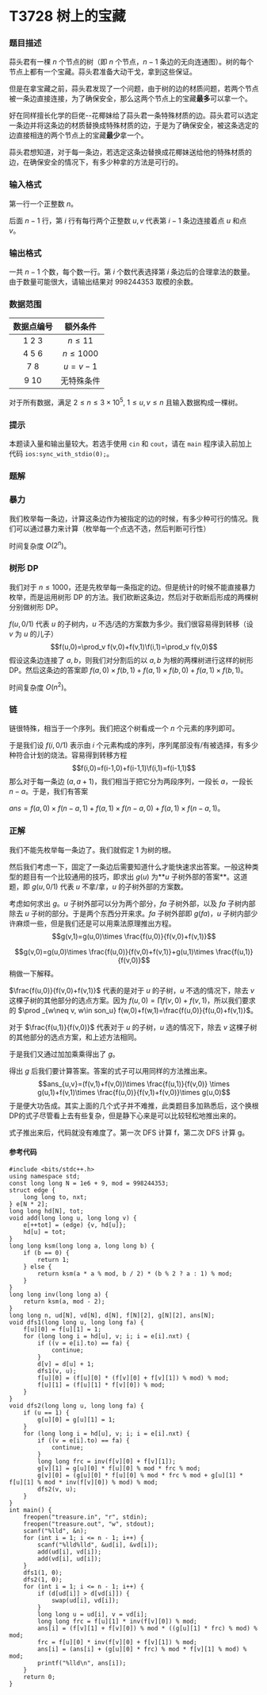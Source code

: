 # T3728 树上的宝藏

### 题目描述

蒜头君有一棵 $n$ 个节点的树（即 $n$ 个节点，$n-1$ 条边的无向连通图）。树的每个节点上都有一个宝藏。蒜头君准备大动干戈，拿到这些保证。

但是在拿宝藏之前，蒜头君发现了一个问题，由于树的边的材质问题，若两个节点被一条边直接连接，为了确保安全，那么这两个节点上的宝藏**最多**可以拿一个。

好在同样擅长化学的巨佬--花椰妹给了蒜头君一条特殊材质的边。蒜头君可以选定一条边并将这条边的材质替换成特殊材质的边，于是为了确保安全，被这条选定的边直接相连的两个节点上的宝藏**最少**拿一个。

蒜头君想知道，对于每一条边，若选定这条边替换成花椰妹送给他的特殊材质的边，在确保安全的情况下，有多少种拿的方法是可行的。

### 输入格式

第一行一个正整数 $n$。

后面 $n-1$ 行，第 $i$ 行有每行两个正整数 $u,v$ 代表第 $i-1$ 条边连接着点 $u$ 和点 $v$。

### 输出格式

一共 $n-1$ 个数，每个数一行。第 $i$ 个数代表选择第 $i$ 条边后的合理拿法的数量。由于数量可能很大，请输出结果对 $998244353$ 取模的余数。

### 数据范围

| 数据点编号 | 额外条件 |
| :-: | :-: |
| 1 2 3 | $n\le 11$ |
| 4 5 6 | $n\le 1000$ |
| 7 8 | $u=v-1$ |
| 9 10 | 无特殊条件 |

对于所有数据，满足 $2\le n\le 3\times 10^5$, $1\le u,v\le n$ 且输入数据构成一棵树。

### 提示

本题读入量和输出量较大。若选手使用 `cin` 和 `cout`，请在 `main` 程序读入前加上代码 `ios:sync_with_stdio(0);`。

<div style="page-break-after: always"></div>

### 题解

### 暴力

我们枚举每一条边，计算这条边作为被指定的边的时候，有多少种可行的情况。我们可以通过暴力来计算（枚举每一个点选不选，然后判断可行性）

时间复杂度 $O(2^n)$。

### 树形 DP

我们对于 $n\le 1000$，还是先枚举每一条指定的边。但是统计的时候不能直接暴力枚举，而是运用树形 DP 的方法。我们砍断这条边，然后对于砍断后形成的两棵树分别做树形 DP。

$f(u,0/1)$ 代表 $u$ 的子树内，$u$ 不选/选的方案数为多少。我们很容易得到转移（设 $v$ 为 $u$ 的儿子）$$f(u,0)=\prod_v f(v,0)+f(v,1)\f(i,1)=\prod_v f(v,0)$$假设这条边连接了 $a,b$，则我们对分割后的以 $a,b$ 为根的两棵树进行这样的树形 DP。然后这条边的答案即 $f(a,0)\times f(b,1)+f(a,1)\times f(b,0)+f(a,1)\times f(b,1)$。

时间复杂度 $O(n^2)$。

### 链

链很特殊，相当于一个序列。我们把这个树看成一个 $n$ 个元素的序列即可。

于是我们设 $f(i,0/1)$ 表示由 $i$ 个元素构成的序列，序列尾部没有/有被选择，有多少种符合计划的烧法。容易得到转移方程$$f(i,0)=f(i-1,0)+f(i-1,1)\f(i,1)=f(i-1,1)$$那么对于每一条边 $(a,a+1)$，我们相当于把它分为两段序列，一段长 $a$，一段长 $n-a$。于是，我们有答案

$ans=f(a,0)\times f(n-a,1)+f(a,1)\times f(n-a,0)+f(a,1)\times f(n-a,1)$。

### 正解

我们不能先枚举每一条边了。我们就假定 $1$ 为树的根。

然后我们考虑一下，固定了一条边后需要知道什么才能快速求出答案。一般这种类型的题目有一个比较通用的技巧，即求出 $g(u)$ 为**$u$ 子树外部的答案**。这道题，即 $g(u,0/1)$ 代表 $u$ 不拿/拿，$u$ 的子树外部的方案数。

考虑如何求出 $g$。$u$ 子树外部可以分为两个部分，$fa$ 子树外部，以及 $fa$ 子树内部除去 $u$ 子树的部分。于是两个东西分开来求。$fa$ 子树外部即 $g(fa)$，$u$ 子树内部少许麻烦一些，但是我们还是可以用乘法原理推出方程。$$g(v,1)=g(u,0)\times \frac{f(u,0)}{f(v,0)+f(v,1)}$$

$$g(v,0)=g(u,0)\times \frac{f(u,0)}{f(v,0)+f(v,1)}+g(u,1)\times \frac{f(u,1)}{f(v,0)}$$稍做一下解释。

$\frac{f(u,0)}{f(v,0)+f(v,1)}$ 代表的是对于 $u$ 的子树，$u$ 不选的情况下，除去 $v$ 这棵子树的其他部分的选点方案。因为 $f(u,0)=\prod f(v,0)+f(v,1)$，所以我们要求的 $\prod _{w\neq v, w\in son_u} f(w,0)+f(w,1)=\frac{f(u,0)}{f(u,0)+f(v,1)}$。

对于 $\frac{f(u,1)}{f(v,0)}$ 代表对于 $u$ 的子树，$u$ 选的情况下，除去 $v$ 这棵子树的其他部分的选点方案，和上述方法相同。

于是我们又通过加加乘乘得出了 $g$。

得出 $g$ 后我们要计算答案。答案的式子可以用同样的方法推出来。$$ans_{u,v}=(f(v,1)+f(v,0))\times \frac{f(u,1)}{f(v,0)} \times g(u,1)+f(v,1)\times \frac{f(u,0)}{f(v,1)+f(v,0)}\times g(u,0)$$于是便大功告成。其实上面的几个式子并不难推，此类题目多加熟悉后，这个换根DP的式子尽管看上去有些复杂，但是静下心来是可以比较轻松地推出来的。

式子推出来后，代码就没有难度了。第一次 DFS 计算 f，第二次 DFS 计算 g。





#### 参考代码

```c++{.line-numbers}
#include <bits/stdc++.h>
using namespace std;
const long long N = 1e6 + 9, mod = 998244353;
struct edge {
    long long to, nxt;
} e[N * 2];
long long hd[N], tot;
void add(long long u, long long v) {
    e[++tot] = (edge) {v, hd[u]};
    hd[u] = tot;
}
long long ksm(long long a, long long b) {
    if (b == 0) {
        return 1;
    } else {
        return ksm(a * a % mod, b / 2) * (b % 2 ? a : 1) % mod;
    }
}
long long inv(long long a) {
    return ksm(a, mod - 2);
}
long long n, ud[N], vd[N], d[N], f[N][2], g[N][2], ans[N];
void dfs1(long long u, long long fa) {
    f[u][0] = f[u][1] = 1;
    for (long long i = hd[u], v; i; i = e[i].nxt) {
        if ((v = e[i].to) == fa) {
            continue;
        }
        d[v] = d[u] + 1;
        dfs1(v, u);
        f[u][0] = (f[u][0] * (f[v][0] + f[v][1]) % mod) % mod;
        f[u][1] = (f[u][1] * f[v][0]) % mod;
    }
}
void dfs2(long long u, long long fa) {
    if (u == 1) {
        g[u][0] = g[u][1] = 1;
    }
    for (long long i = hd[u], v; i; i = e[i].nxt) {
        if ((v = e[i].to) == fa) {
            continue;
        }
        long long frc = inv(f[v][0] + f[v][1]);
        g[v][1] = g[u][0] * f[u][0] % mod * frc % mod;
        g[v][0] = (g[u][0] * f[u][0] % mod * frc % mod + g[u][1] * f[u][1] % mod * inv(f[v][0]) % mod) % mod;
        dfs2(v, u);
    }
}
int main() {
    freopen("treasure.in", "r", stdin);
    freopen("treasure.out", "w", stdout);
    scanf("%lld", &n);
    for (int i = 1; i <= n - 1; i++) {
        scanf("%lld%lld", &ud[i], &vd[i]);
        add(ud[i], vd[i]);
        add(vd[i], ud[i]);
    }
    dfs1(1, 0);
    dfs2(1, 0);
    for (int i = 1; i <= n - 1; i++) {
        if (d[ud[i]] > d[vd[i]]) {
            swap(ud[i], vd[i]);
        }
        long long u = ud[i], v = vd[i];
        long long frc = f[u][1] * inv(f[v][0]) % mod;
        ans[i] = (f[v][1] + f[v][0]) % mod * ((g[u][1] * frc) % mod) % mod;
        frc = f[u][0] * inv(f[v][0] + f[v][1]) % mod;
        ans[i] = (ans[i] + (g[u][0] * frc) % mod * f[v][1] % mod) % mod;
        printf("%lld\n", ans[i]);
    }
    return 0;
}

```



<div style="page-break-after: always"></div>
